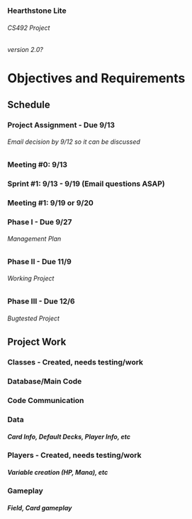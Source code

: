 ### Hearthstone Lite
###### CS492 Project
###### version 2.0?
# Objectives and Requirements
## Schedule
### Project Assignment - Due 9/13
###### Email decision by 9/12 so it can be discussed
### Meeting #0: 9/13
### Sprint #1: 9/13 - 9/19 (Email questions ASAP)
### Meeting #1: 9/19 or 9/20
### Phase I - Due 9/27
###### Management Plan
### Phase II - Due 11/9
###### Working Project
### Phase III - Due 12/6
###### Bugtested Project
## Project Work
### Classes - Created, needs testing/work
### Database/Main Code
### Code Communication
##### 
### Data
##### Card Info, Default Decks, Player Info, etc
### Players - Created, needs testing/work
##### Variable creation (HP, Mana), etc
### Gameplay
##### Field, Card gameplay
